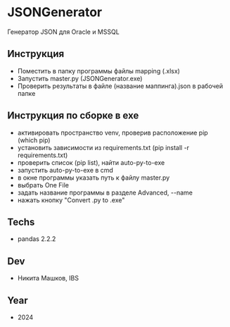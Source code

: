 # JSONGenerator
Генератор JSON для Oracle и MSSQL
## Инструкция
- Поместить в папку программы файлы mapping (.xlsx)
- Запустить master.py (JSONGenerator.exe)
- Проверить результаты в файле (название маппинга).json в рабочей папке
## Инструкция по сборке в exe
- активировать пространство venv, проверив расположение pip (which pip)
- установить зависимости из requirements.txt (pip install -r requirements.txt)
- проверить список (pip list), найти auto-py-to-exe
- запустить auto-py-to-exe в cmd
- в окне программы указать путь к файлу master.py
- выбрать One File
- задать название программы в разделе Advanced, --name
- нажать кнопку "Convert .py to .exe"
## Techs
- pandas 2.2.2
## Dev
- Никита Машков, IBS
## Year
- 2024